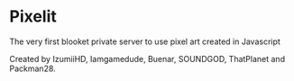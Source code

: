 # Pixelit

The very first blooket private server to use pixel art created in Javascript

Created by IzumiiHD, Iamgamedude, Buenar, SOUNDGOD, ThatPlanet and Packman28.
